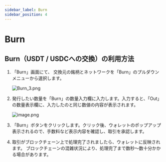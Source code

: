```yaml
---
sidebar_label: Burn
sidebar_position: 4
---
```


# Burn

## Burn（USDT / USDCへの交換）の利用方法

1. 「Burn」画面にて、 交換元の銘柄とネットワークを「Burn」のプルダウンメニューから選択します。
    
    ![Burn_3.png](/img/docs/Burn_1.png)
    
2. 発行したい数量を「Burn」の数量入力欄に入力します。入力すると、「Out」の数量表示欄に、入力したのと同じ数値の内容が表示されます。
    
    ![image.png](/img/docs/Burn_2.png)
    
3. 「Burn」ボタンをクリックします。クリック後、ウォレットのポップアップ表示されるので、手数料など表示内容を確認し、取引を承認します。
4. 取引がブロックチェーン上で処理完了されましたら、ウォレットに反映されます。
ブロックチェーンの混雑状況により、処理完了まで数秒～数十分かかる場合があります。